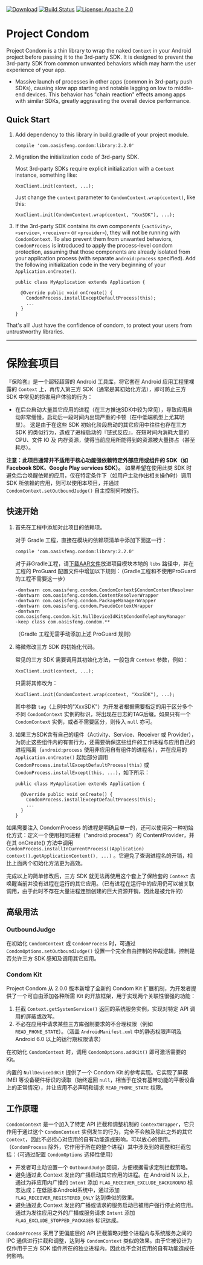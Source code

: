 [![Download](https://api.bintray.com/packages/oasisfeng/maven/condom/images/download.svg)](https://bintray.com/oasisfeng/maven/condom/_latestVersion)
[![Build Status](https://travis-ci.org/oasisfeng/condom.svg?branch=master)](https://travis-ci.org/oasisfeng/condom)
[![License: Apache 2.0](https://img.shields.io/badge/license-Apache%202.0-blue.svg)](LICENSE)

# Project Condom

Project Condom is a thin library to wrap the naked `Context` in your Android project before passing it to the 3rd-party SDK. It is designed to prevent the 3rd-party SDK from common unwanted behaviors which may harm the user experience of your app.

* Massive launch of processes in other apps (common in 3rd-party push SDKs), causing slow app starting and notable lagging on low to middle-end devices. This behavior has "chain reaction" effects among apps with similar SDKs, greatly aggravating the overall device performance.

## Quick Start

1. Add dependency to this library in build.gradle of your project module.

   ```
   compile 'com.oasisfeng.condom:library:2.2.0'
   ```

2. Migration the initialization code of 3rd-party SDK.

   Most 3rd-party SDKs require explicit initialization with a `Context` instance, something like:
   ```
   XxxClient.init(context, ...);
   ```

   Just change the `context` parameter to `CondomContext.wrap(context)`, like this:
   ```
   XxxClient.init(CondomContext.wrap(context, "XxxSDK"), ...);
   ```

3. If the 3rd-party SDK contains its own components (`<activity>`, `<service>`, `<receiver>` or `<provider>`), they will not be running with `CondomContext`. To also prevent them from unwanted behaviors, `CondomProcess` is introduced to apply the process-level condom protection, assuming that those components are already isolated from your application process (with separate `android:process` specified). Add the following initialization code in the very beginning of your `Application.onCreate()`.
   ```
   public class MyApplication extends Application {

     @Override public void onCreate() {
       CondomProcess.installExceptDefaultProcess(this);
       ...
     }
   }
   ```

That's all! Just have the confidence of condom, to protect your users from untrustworthy libraries.

---------------

# 保险套项目

『保险套』是一个超轻超薄的 Android 工具库，将它套在 Android 应用工程里裸露的 `Context` 上，再传入第三方 SDK（通常是其初始化方法），即可防止三方 SDK 中常见的损害用户体验的行为：

* 在后台启动大量其它应用的进程（在三方推送SDK中较为常见），导致应用启动非常缓慢，启动后一段时间内出现严重的卡顿（在中低端机型上尤其明显）。
这是由于在这些 SDK 初始化阶段启动的其它应用中往往也存在三方 SDK 的类似行为，造成了进程启动的『链式反应』，在短时间内消耗大量的 CPU、文件 IO 及
内存资源，使得当前应用所能得到的资源被大量挤占（甚至耗尽）。

**注意：此项目通常并不适用于核心功能强依赖特定外部应用或组件的 SDK（如Facebook SDK、Google Play services SDK）。** 如果希望在使用此类 SDK 时避免后台唤醒依赖的应用，仅在特定条件下（如用户主动作出相关操作时）调用 SDK 所依赖的应用，则可以使用本项目，并通过 `CondomContext.setOutboundJudge()` 自主控制何时放行。

## 快速开始

1. 首先在工程中添加对此项目的依赖项。

   对于 Gradle 工程，直接在模块的依赖项清单中添加下面这一行：

   ```
   compile 'com.oasisfeng.condom:library:2.2.0'
   ```

   对于非Gradle工程，请[下载AAR文件](http://jcenter.bintray.com/com/oasisfeng/condom/library/)放进项目模块本地的 `libs` 路径中，并在工程的 ProGuard 配置文件中增加以下规则：（Gradle工程和不使用ProGuard的工程不需要这一步）

   ```
   -dontwarn com.oasisfeng.condom.CondomContext$CondomContentResolver
   -dontwarn com.oasisfeng.condom.ContentResolverWrapper
   -dontwarn com.oasisfeng.condom.PackageManagerWrapper
   -dontwarn com.oasisfeng.condom.PseudoContextWrapper
   -dontwarn com.oasisfeng.condom.kit.NullDeviceIdKit$CondomTelephonyManager
   -keep class com.oasisfeng.condom.**
   ```
   （Gradle 工程无需手动添加上述 ProGuard 规则）

2. 略微修改三方 SDK 的初始化代码。

   常见的三方 SDK 需要调用其初始化方法，一般包含 `Context` 参数，例如：

   ```
   XxxClient.init(context, ...);
   ```

   只需将其修改为：

   ```
   XxxClient.init(CondomContext.wrap(context, "XxxSDK"), ...);
   ```

   其中参数 `tag`（上例中的"XxxSDK"）为开发者根据需要指定的用于区分多个不同 `CondomContext` 实例的标识，将出现在日志的TAG后缀。如果只有一个 `CondomContext` 实例，或者不需要区分，则传入 `null` 亦可。

3. 如果三方SDK含有自己的组件（Activity、Service、Receiver 或 Provider），为防止这些组件内的有害行为，还需要确保这些组件的工作进程与应用自己的进程隔离（`android:process` 使用非应用自有组件的进程名），并在应用的 `Application.onCreate()` 起始部分调用 `CondomProcess.installExceptDefaultProcess(this)` 或 `CondomProcess.installExcept(this, ...)`，如下所示：

   ```
   public class MyApplication extends Application {

     @Override public void onCreate() {
       CondomProcess.installExceptDefaultProcess(this);
       ...
     }
   }
   ```

如果需要注入 CondomProcess 的进程是明确且单一的，还可以使用另一种初始化方式：定义一个使用相同进程（"android:process"）的 ContentProvider，并在其 onCreate() 方法中调用 `CondomProcess.installInCurrentProcess((Application) context().getApplicationContext(), ...)` 。它避免了查询进程名的开销，相比上面两个初始化方法更为高效。

完成以上的简单修改后，三方 SDK 就无法再使用这个套上了保险套的 `Context` 去唤醒当前并没有进程在运行的其它应用。（已有进程在运行中的应用仍可以被关联调用，由于此时不存在大量进程连锁创建的巨大资源开销，因此是被允许的）

## 高级用法

### OutboundJudge

在初始化 `CondomContext` 或 `CondomProcess` 时，可通过 `CondomOptions.setOutboundJudge()` 设置一个完全自由控制的仲裁逻辑，控制是否允许三方 SDK 感知及调用其它应用。

### Condom Kit

Project Condom 从 2.0.0 版本新增了全新的 Condom Kit 扩展机制，为开发者提供了一个可自由添加各种所需 Kit 的开放框架，用于实现两个关联性很强的功能：

1. 拦截 `Context.getSystemService()` 返回的系统服务实例，实现对特定 API 调用的屏蔽或改写。
2. 不必在应用中请求某些三方库强制要求的不合理权限（例如 `READ_PHONE_STATE`）。（涵盖 `AndroidManifest.xml` 中的静态权限声明及 Android 6.0 以上的运行期权限请求）

在初始化 `CondomContext` 时，调用 `CondomOptions.addKit()` 即可激活需要的 Kit。

内置的 `NullDeviceIdKit` 提供了一个 Condom Kit 的参考实现。它实现了屏蔽 IMEI 等设备硬件标识的读取（始终返回 `null`，相当于在没有基带功能的平板设备上的正常情况），并让应用不必声明和请求 `READ_PHONE_STATE` 权限。

## 工作原理

`CondomContext` 是一个加入了特定 API 拦截和调整机制的 `ContextWrapper`，它只作用于通过这个 `CondomContext` 实例发生的行为，完全不会触及除此之外的其它 `Context`，因此不必担心对应用的自有功能造成影响，可以放心的使用。（`CondomProcess` 除外，它作用于所在的整个进程）其中涉及到的调整和拦截包括：（可通过配置 `CondomOptions` 选择性使用）

* 开发者可主动设置一个 `OutboundJudge` 回调，方便根据需求定制拦截策略。
* 避免通过此 Context 发出的广播启动其它应用的进程。在 Android N 以上，通过为非应用内广播的 `Intent` 添加 `FLAG_RECEIVER_EXCLUDE_BACKGROUND` 标志达成；在低版本Android系统中，通过添加 `FLAG_RECEIVER_REGISTERED_ONLY` 达到类似的效果。
* 避免通过此 Context 发出的广播或请求的服务启动已被用户强行停止的应用。通过为发往应用之外的广播或服务请求 `Intent` 添加 `FLAG_EXCLUDE_STOPPED_PACKAGES` 标识达成。

`CondomProcess` 采用了更偏底层的 API 拦截策略对整个进程内与系统服务之间的 IPC 通信进行拦截和调整，达到与 `CondomContext` 类似的效果。由于它被设计为仅作用于三方 SDK 组件所在的独立进程内，因此也不会对应用的自有功能造成任何影响。
